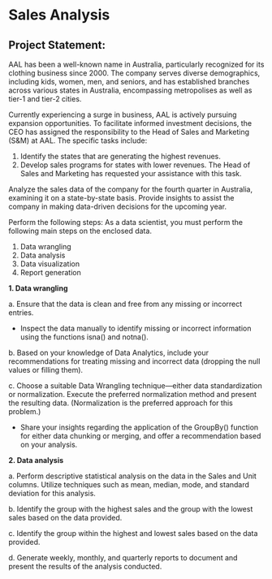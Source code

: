 # Sales Analysis

## Project Statement:
AAL has been a well-known name in Australia, particularly recognized for its clothing business since 2000. The company serves diverse demographics, including kids, women, men, and seniors, and has established branches across various states in Australia, encompassing metropolises as well as tier-1 and tier-2 cities.

Currently experiencing a surge in business, AAL is actively pursuing expansion opportunities. To facilitate informed investment decisions, the CEO has assigned the responsibility to the Head of Sales and Marketing (S&M) at AAL. The specific tasks include:

1. Identify the states that are generating the highest revenues.
2. Develop sales programs for states with lower revenues. The Head of Sales and Marketing has requested your assistance with this task.

Analyze the sales data of the company for the fourth quarter in Australia, examining it on a state-by-state basis. Provide insights to assist the company in making data-driven decisions for the upcoming year.

Perform the following steps:
As a data scientist, you must perform the following main steps on the enclosed data.
1. Data wrangling
2. Data analysis
3. Data visualization
4. Report generation

**1. Data wrangling**

a. Ensure that the data is clean and free from any missing or incorrect entries.
- Inspect the data manually to identify missing or incorrect information using the functions isna() and notna().

b. Based on your knowledge of Data Analytics, include your recommendations for treating missing and incorrect data 
(dropping the null values or filling them).

c. Choose a suitable Data Wrangling technique—either data standardization or normalization. Execute the preferred normalization method and present the resulting data. (Normalization is the preferred approach for this problem.)
- Share your insights regarding the application of the GroupBy() function for either data chunking or merging, and offer a recommendation based on your analysis.

**2. Data analysis**

a. Perform descriptive statistical analysis on the data in the Sales and Unit columns. Utilize techniques such as mean, median, mode, and standard deviation for this analysis.

b. Identify the group with the highest sales and the group with the lowest sales based on the data provided.

c. Identify the group within the highest and lowest sales based on the data provided.

d. Generate weekly, monthly, and quarterly reports to document and present the results of the analysis conducted.

